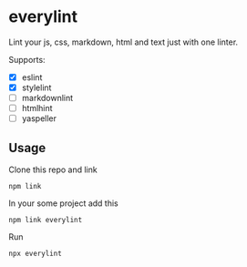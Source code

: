 # everylint

Lint your js, css, markdown, html and text just with one linter.

Supports:

* [x] eslint
* [x] stylelint
* [ ] markdownlint
* [ ] htmlhint
* [ ] yaspeller

## Usage

Clone this repo and link

```
npm link
```

In your some project add this

```
npm link everylint
```

Run

```
npx everylint
```
